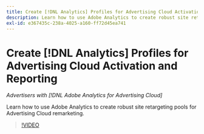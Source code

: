 ```yaml
---
title: Create [!DNL Analytics] Profiles for Advertising Cloud Activation and Reporting
description: Learn how to use Adobe Analytics to create robust site retargeting pools for Advertising Cloud remarketing.
exl-id: e367435c-238a-4025-a160-ff72d45ea741
---
```

# Create [!DNL Analytics] Profiles for Advertising Cloud Activation and Reporting

*Advertisers with [!DNL Adobe Analytics for Advertising Cloud]*

Learn how to use Adobe Analytics to create robust site retargeting pools for Advertising Cloud remarketing.

>[!VIDEO](https://video.tv.adobe.com/v/33503)
